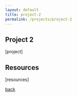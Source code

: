 ```yaml
---
layout: default
title: project-2
permalink: /projects/project-2
---
```


## Project 2
[project]

## Resources
[resources]

[back](../)
